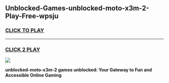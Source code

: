 
## Unblocked-Games-unblocked-moto-x3m-2-Play-Free-wpsju
<h3>
<a href="https://premium76.site?title=unblocked-moto-x3m-2&ref=18A">CLICK TO PLAY</a></h3>
<hr>

<h3>
<a href="https://premium76.site?title=unblocked-moto-x3m-2&ref=18A">CLICK 2 PLAY</a>
  
</h3>

<a href="https://premium76.site?title=unblocked-moto-x3m-2&ref=18A"><img src="https://clearcache.store/games.png"></a>


**unblocked-moto-x3m-2 games unblocked: Your Gateway to Fun and Accessible Online Gaming**
